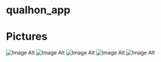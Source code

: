 # qualhon_app

# Pictures 

 ![Image Alt](https://github.com/devanandhhh/qualhon_app/blob/main/WhatsApp%20Image%202025-01-30%20at%205.11.56%20PM.jpeg)
 ![Image Alt](https://github.com/devanandhhh/qualhon_app/blob/main/WhatsApp%20Image%202025-01-30%20at%208.31.13%20AM.jpeg)
  ![Image Alt](https://github.com/devanandhhh/qualhon_app/blob/main/WhatsApp%20Image%202025-01-30%20at%208.31.13%20AM%20(1).jpeg)
   ![Image Alt](https://github.com/devanandhhh/qualhon_app/blob/main/WhatsApp%20Image%202025-01-30%20at%208.31.12%20AM.jpeg)
    ![Image Alt](https://github.com/devanandhhh/qualhon_app/blob/main/WhatsApp%20Image%202025-01-30%20at%208.31.12%20AM%20(1).jpeg)
